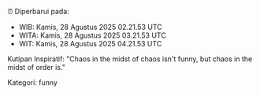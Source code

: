 ⏰ Diperbarui pada:
- WIB: Kamis, 28 Agustus 2025 02.21.53 UTC
- WITA: Kamis, 28 Agustus 2025 03.21.53 UTC
- WIT: Kamis, 28 Agustus 2025 04.21.53 UTC

Kutipan Inspiratif:
"Chaos in the midst of chaos isn't funny, but chaos in the midst of order is."


Kategori: funny

